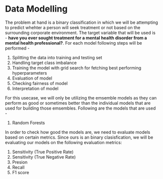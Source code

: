 # Data Modelling

The problem at hand is a binary classification in which we will be attempting to predict whehter a person will seek treatment or not based on the surrounding corporate environment. The target variable that will be used is - **have you ever sought treatment for a mental health disorder from a mental health professional?**. For each model following steps will be performed - 
1. Splitting the data into training and testing set
2. Handling target class imbalance
3. Training the model with grid search for fetching best performing hyperparameters
4. Evaluation of model
5. Checking fairness of model
6. Interpretation of model

For this usecase, we will only be utilizing the emsemble models as they can perform as good or sometimes better than the individual models that are used for building those emsembles. Following are the models that are used -
1. Random Forests

In order to check how good the models are, we need to evaluate models based on certain metrics. Since ours is an binary clasisfication, we will be evaluating our models on the following evaluation metrics:
1. Sensitivity (True Positive Rate)
2. Sensitivity (True Negative Rate)
3. Presion
4. Recall
5. F1 score
